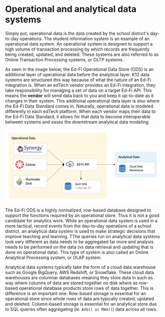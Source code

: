 # Operational and analytical data systems

Simply put, operational data is the data created by the school district's day-to-day operations. The student information system is an example of an operational data system. An operational system is designed to support a high volume of transaction processing by which records are frequently being created, updated, and deleted. These systems are also referred to as Online Transaction Processing systems, or OLTP systems.

As seen in the image below, the Ed-Fi Operational Data Store (ODS) is an additional layer of operational data before the analytical layer. K12 data systems are structured this way because of what the nature of an Ed-Fi integration is. When an edTech vendor provides an Ed-Fi integration, they take responsibility for managing a set of data on a target Ed-Fi API. This means the **vendor** will send data back to you and keep it up-to-date as it changes in their system. This additional operational data layer is also where the Ed-Fi Data Standard comes in. Naturally, operational data is modeled differently in each edTech platform. When each vendor maps their data to the Ed-Fi Data Standard, it allows for that data to become interoperable between systems and eases the downstream analytical data modeling.

![Operational and analytical data](/assets/operational_and_analytical_data.png)

The Ed-Fi ODS is a highly normalized, row-based database designed to support the functions required by an operational store. Thus it is not a good candidate for analytics work. While an operational data system is used in a more tactical, record events from the day-to-day operations of a school district, an analytical data system is used to make strategic decisions that improve teaching and learning. TThe queries run on analytical data systems look very different as data needs to be aggregated far more and analysis needs to be performed on the data (vs data retrieval and updating that is done on operational data). This type of system is also called an Online Analytical Processing system, or OLAP system.

Analytical data systems typically take the form of a cloud data warehouse such as Google BigQuery, AWS Redshift, or Snowflake. These cloud data warehouses are columnar databases meaning they store data in such as way where columns of data are stored together on disk where as row-based operational database products store rows of data together. This is difference is an important one. Row-based storage is essential for an operational store since whole rows of data are typically created, updated and deleted. Column-based storage is essential for an analytical store due to SQL queries often aggregating (ie. `AVG() or MAX()`) data across all rows. 
